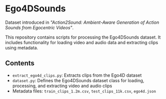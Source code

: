 # Ego4DSounds

Dataset introduced in _"Action2Sound: Ambient-Aware Generation of Action Sounds from Egocentric Videos"_.

This repository contains scripts for processing the Ego4DSounds dataset. It includes functionality for loading video and audio data and extracting clips using metadata.

## Contents

- `extract_ego4d_clips.py`: Extracts clips from the Ego4D dataset
- `dataset.py`: Defines the Ego4DSounds dataset class for loading, processing, and extracting video and audio clips
- Metadata files: `train_clips_1.2m.csv`, `test_clips_11k.csv`, `ego4d.json`

<!--
**Ego4DSounds/Ego4DSounds** is a ✨ _special_ ✨ repository because its `README.md` (this file) appears on your GitHub profile.

Here are some ideas to get you started:

- 🔭 I’m currently working on ...
- 🌱 I’m currently learning ...
- 👯 I’m looking to collaborate on ...
- 🤔 I’m looking for help with ...
- 💬 Ask me about ...
- 📫 How to reach me: ...
- 😄 Pronouns: ...
- ⚡ Fun fact: ...
-->
